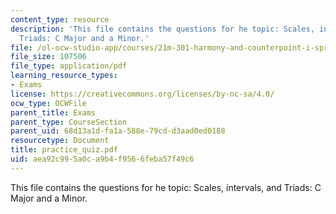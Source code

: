 ```yaml
---
content_type: resource
description: 'This file contains the questions for he topic: Scales, intervals, and
  Triads: C Major and a Minor.'
file: /ol-ocw-studio-app/courses/21m-301-harmony-and-counterpoint-i-spring-2005/aea92c995a0ca9b4f9566feba57f49c6_practice_quiz.pdf
file_size: 107506
file_type: application/pdf
learning_resource_types:
- Exams
license: https://creativecommons.org/licenses/by-nc-sa/4.0/
ocw_type: OCWFile
parent_title: Exams
parent_type: CourseSection
parent_uid: 68d13a1d-fa1a-588e-79cd-d3aad0ed0188
resourcetype: Document
title: practice_quiz.pdf
uid: aea92c99-5a0c-a9b4-f956-6feba57f49c6
---
```

This file contains the questions for he topic: Scales, intervals, and Triads: C Major and a Minor.